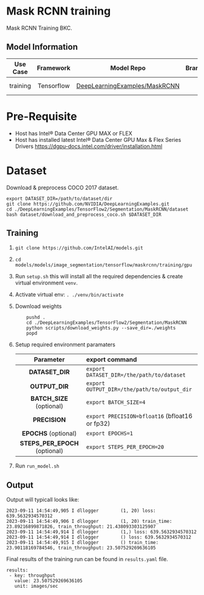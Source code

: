 # Mask RCNN training

Mask RCNN Training BKC.

## Model Information

| **Use Case** | **Framework** | **Model Repo** | **Branch/Commit/Tag** | **Weight** | **Optional Patch** |
| :---: | :---: | :---: | :---: | :---: | :---: |
|   training   |  Tensorflow   | [DeepLearningExamples/MaskRCNN](https://github.com/NVIDIA/DeepLearningExamples/tree/master/TensorFlow2/Segmentation/MaskRCNN) |        master         | See Section [Prerequisites](#weight) | [EnableBF16.patch](#bf16patch) |

# Pre-Requisite
* Host has Intel® Data Center GPU MAX or FLEX
* Host has installed latest Intel® Data Center GPU Max & Flex Series Drivers https://dgpu-docs.intel.com/driver/installation.html

# Dataset 
Download & preprocess COCO 2017 dataset. 
```
export DATASET_DIR=/path/to/dataset/dir
git clone https://github.com/NVIDIA/DeepLearningExamples.git
cd ./DeepLearningExamples/TensorFlow2/Segmentation/MaskRCNN/dataset
bash dataset/download_and_preprocess_coco.sh $DATASET_DIR
```

## Training
1. `git clone https://github.com/IntelAI/models.git`
2. `cd models/models/image_segmentation/tensorflow/maskrcnn/training/gpu`
3. Run `setup.sh` this will install all the required dependencies & create virtual environment `venv`.
4. Activate virtual env: `. ./venv/bin/activate`
5. Download weights
    ```
        pushd .
        cd ./DeepLearningExamples/TensorFlow2/Segmentation/MaskRCNN
        python scripts/download_weights.py --save_dir=./weights
        popd 
    ```
5. Setup required environment paramaters

    |   **Parameter**    | **export command**                                    |
    | :---: | :--- |
    |  **DATASET_DIR**   | `export DATASET_DIR=/the/path/to/dataset`             |
    |   **OUTPUT_DIR**   | `export OUTPUT_DIR=/the/path/to/output_dir`           |
    |   **BATCH_SIZE** (optional)   | `export BATCH_SIZE=4`           |
    |   **PRECISION**   | `export PRECISION=bfloat16` (bfloat16 or fp32)           |
    |   **EPOCHS** (optional)  | `export EPOCHS=1`           |
    |   **STEPS_PER_EPOCH** (optional)  | `export STEPS_PER_EPOCH=20`           |
6. Run `run_model.sh`

## Output

Output will typicall looks like:
```
2023-09-11 14:54:49,905 I dllogger        (1, 20) loss: 639.5632934570312
2023-09-11 14:54:49,906 I dllogger        (1, 20) train_time: 23.89216899871826, train_throughput: 21.438093303125907
2023-09-11 14:54:49,914 I dllogger        (1,) loss: 639.5632934570312
2023-09-11 14:54:49,914 I dllogger        () loss: 639.5632934570312
2023-09-11 14:54:49,915 I dllogger        () train_time: 23.90118169784546, train_throughput: 23.507529269636105
```

Final results of the training run can be found in `results.yaml` file.
```
results:
 - key: throughput
   value: 23.507529269636105
   unit: images/sec
```
